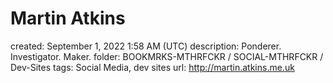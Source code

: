 # Martin Atkins

created: September 1, 2022 1:58 AM (UTC)
description: Ponderer. Investigator. Maker.
folder: BOOKMRKS-MTHRFCKR / SOCIAL-MTHRFCKR / Dev-Sites
tags: Social Media, dev sites
url: http://martin.atkins.me.uk
